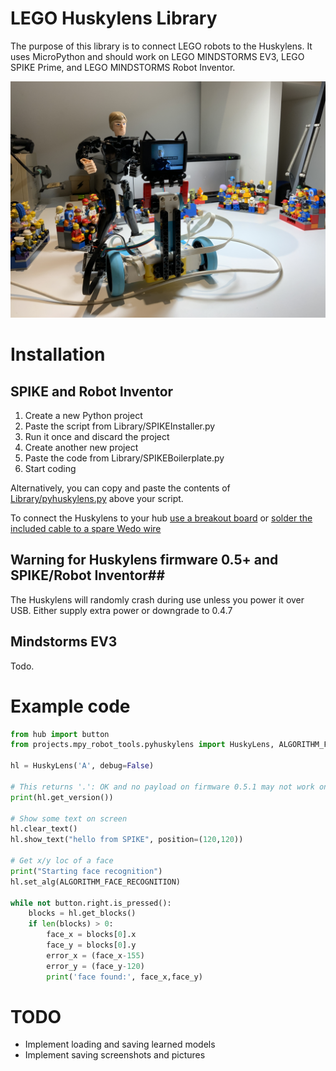 # LEGO Huskylens Library
The purpose of this library is to connect LEGO robots to the Huskylens. It uses MicroPython and should work on LEGO MINDSTORMS EV3, LEGO SPIKE Prime, and LEGO MINDSTORMS Robot Inventor.

![Huskylens with LEGO SPIKE Prime](huskylens_lego.jpg)

# Installation
## SPIKE and Robot Inventor
1. Create a new Python project
2. Paste the script from Library/SPIKEInstaller.py
3. Run it once and discard the project
4. Create another new project
5. Paste the code from Library/SPIKEBoilerplate.py
6. Start coding

Alternatively, you can copy and paste the contents of [Library/pyhuskylens.py](Library/pyhuskylens.py) above your script.

To connect the Huskylens to your hub [use a breakout board](https://antonsmindstorms.com/product/uart-breakout-board-for-spike-and-ev3-openmv-compatible/) or [solder the included cable to a spare Wedo wire](#)

## Warning for Huskylens firmware 0.5+ and SPIKE/Robot Inventor##
The Huskylens will randomly crash during use unless you power it over USB. Either supply extra power or downgrade to 0.4.7

## Mindstorms EV3
Todo.

# Example code
``` python
from hub import button
from projects.mpy_robot_tools.pyhuskylens import HuskyLens, ALGORITHM_FACE_RECOGNITION

hl = HuskyLens('A', debug=False)

# This returns '.': OK and no payload on firmware 0.5.1 may not work on newer
print(hl.get_version())

# Show some text on screen
hl.clear_text()
hl.show_text("hello from SPIKE", position=(120,120))

# Get x/y loc of a face
print("Starting face recognition")
hl.set_alg(ALGORITHM_FACE_RECOGNITION)

while not button.right.is_pressed():
    blocks = hl.get_blocks()
    if len(blocks) > 0:
        face_x = blocks[0].x
        face_y = blocks[0].y
        error_x = (face_x-155)
        error_y = (face_y-120)
        print('face found:', face_x,face_y)

```

# TODO
- Implement loading and saving learned models
- Implement saving screenshots and pictures
